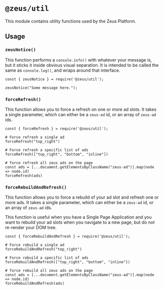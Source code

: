 # `@zeus/util`

This module contains utility functions used by the Zeus Platform.

## Usage

### `zeusNotice()`

This function performs a `console.info()` with whatever your message is, but it sticks it inside obvious visual separation. It is intended to be called the same as `console.log()`, and wraps around that interface.

```
const { zeusNotice } = require('@zeus/util');

zeusNotice("Some message here.");
```

### `forceRefresh()`

This function allows you to force a refresh on one or more ad slots. It takes a single parameter, which can either be a `zeus-ad` id, or an array of `zeus-ad` ids.

```
const { forceRefresh } = require('@zeus/util');

# Force refresh a single ad
forceRefresh("top_right")

# Force refresh a specific list of ads
forceRefresh(["top_right", "bottom", "inline"])

# force refresh all zeus ads on the page
const ads = [...document.getElementsByClassName("zeus-ad")].map(node => node.id)
forceRefresh(ads)

```

### `forceRebuildAndRefresh()`

This function allows you to force a rebuild of your ad slot and refresh one or more ads. It takes a single parameter, which can either be a `zeus-ad` id, or an array of `zeus-ad` ids.

This function is useful when you have a Single Page Application and you want to rebuild your ad slots when you navigate to a new page, but do not re-render your DOM tree.

```
const { forceRebuildAndRefresh } = require('@zeus/util');

# Force rebuild a single ad
forceRebuildAndRefresh("top_right")

# Force rebuild a specific list of ads
forceRebuildAndRefresh(["top_right", "bottom", "inline"])

# force rebuild all zeus ads on the page
const ads = [...document.getElementsByClassName("zeus-ad")].map(node => node.id)
forceRebuildAndRefresh(ads)

```
